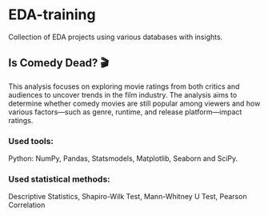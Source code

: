 # EDA-training
Collection of EDA projects using various databases with insights.


## Is Comedy Dead? 🎬 

This analysis focuses on exploring movie ratings from both critics and audiences to uncover trends in the film industry. The analysis aims to determine whether comedy movies are still popular among viewers and how various factors—such as genre, runtime, and release platform—impact ratings.

### Used tools: 
Python: NumPy, Pandas, Statsmodels, Matplotlib, Seaborn and SciPy.

### Used statistical methods: 
Descriptive Statistics, Shapiro-Wilk Test, Mann-Whitney U Test, Pearson Correlation
